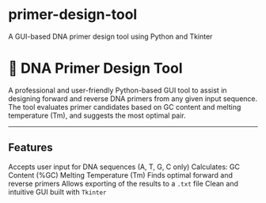 # primer-design-tool
A GUI-based DNA primer design tool using Python and Tkinter
# 🔬 DNA Primer Design Tool

A professional and user-friendly Python-based GUI tool to assist in designing forward and reverse DNA primers from any given input sequence. The tool evaluates primer candidates based on GC content and melting temperature (Tm), and suggests the most optimal pair.

---

## Features
Accepts user input for DNA sequences (A, T, G, C only)
Calculates:
GC Content (%GC)
Melting Temperature (Tm)
Finds optimal forward and reverse primers
Allows exporting of the results to a `.txt` file
Clean and intuitive GUI built with `Tkinter`
